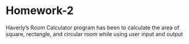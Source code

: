 # Homework-2
Haverly’s Room Calculator program has been to calculate the area of square, rectangle, and circular room while using user input and output
